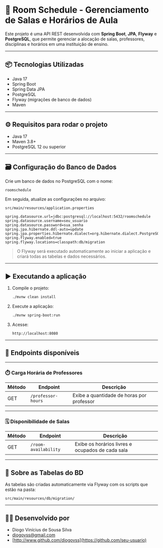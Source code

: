 
# 🏫 Room Schedule - Gerenciamento de Salas e Horários de Aula

Este projeto é uma API REST desenvolvida com **Spring Boot**, **JPA**, **Flyway** e **PostgreSQL**, que permite gerenciar a alocação de salas, professores, disciplinas e horários em uma instituição de ensino.

---

## 📦 Tecnologias Utilizadas

- Java 17  
- Spring Boot  
- Spring Data JPA  
- PostgreSQL  
- Flyway (migrações de banco de dados)  
- Maven  

---

## ⚙️ Requisitos para rodar o projeto

- Java 17
- Maven 3.8+
- PostgreSQL 12 ou superior

---

## 🗃️ Configuração do Banco de Dados

Crie um banco de dados no PostgreSQL com o nome:

```
roomschedule
```

Em seguida, atualize as configurações no arquivo:

```
src/main/resources/application.properties
```

```properties
spring.datasource.url=jdbc:postgresql://localhost:5432/roomschedule
spring.datasource.username=seu_usuario
spring.datasource.password=sua_senha
spring.jpa.hibernate.ddl-auto=update
spring.jpa.properties.hibernate.dialect=org.hibernate.dialect.PostgreSQLDialect
spring.flyway.enabled=true
spring.flyway.locations=classpath:db/migration
```

> O Flyway será executado automaticamente ao iniciar a aplicação e criará todas as tabelas e dados necessários.

---

## ▶️ Executando a aplicação

1. Compile o projeto:
   ```bash
   ./mvnw clean install
   ```

2. Execute a aplicação:
   ```bash
   ./mvnw spring-boot:run
   ```

3. Acesse:
   ```
   http://localhost:8080
   ```

---

## 🧪 Endpoints disponíveis


---

### ⏱️ Carga Horária de Professores

| Método | Endpoint           | Descrição                               |
|--------|--------------------|------------------------------------------|
| GET    | `/professor-hours` | Exibe a quantidade de horas por professor |

---

### 🗓️ Disponibilidade de Salas

| Método | Endpoint             | Descrição                               |
|--------|----------------------|------------------------------------------|
| GET    | `/room-availability` | Exibe os horários livres e ocupados de cada sala |

---

## 🧬 Sobre as Tabelas do BD

As tabelas são criadas automaticamente via Flyway com os scripts que estão na pasta:

```
src/main/resources/db/migration/
```

---

## 👨‍💻 Desenvolvido por

- Diogo Vinícius de Sousa Silva
- diogovss@gmail.com
- [http://www.github.com/diogovss](https://github.com/seu-usuario)
